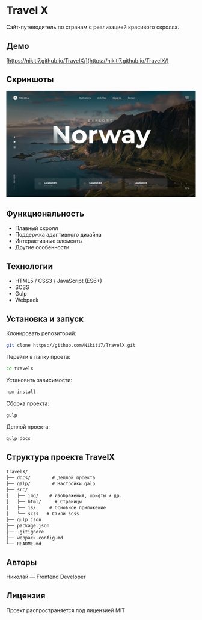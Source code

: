 # Travel X

Сайт-путеводитель по странам с реализацией красивого скролла.

## Демо

[https://nikiti7.github.io/TravelX/](https://nikiti7.github.io/TravelX/)

## Скриншоты

![Главный экран](docs\img\screenshots/main.png)

## Функциональность

- Плавный скролл
- Поддержка адаптивного дизайна
- Интерактивные элементы
- Другие особенности

## Технологии

- HTML5 / CSS3 / JavaScript (ES6+)
- SCSS
- Gulp
- Webpack

## Установка и запуск

Клонировать репозиторий:

```bash
git clone https://github.com/Nikiti7/TravelX.git
```

Перейти в папку проета:

```bash
cd travelX
```

Установить зависимости:

```bash
npm install
```

Сборка проекта:

```bash
gulp
```

Деплой проекта:

```bash
gulp docs
```

## Структура проекта TravelX

```
TravelX/
├── docs/        # Деплой проекта
├── galp/        # Настройки galp
├── src/
│   ├── img/    # Изображения, шрифты и др.
│   ├── html/     # Страницы
│   ├── js/     # Основное приложение
│   └── scss   # Стили scss
├── gulp.json
├── package.json
├── .gitignore
├── webpack.config.md
└── README.md
```

## Авторы

Николай
— Frontend Developer

## Лицензия

Проект распространяется под лицензией MIT
